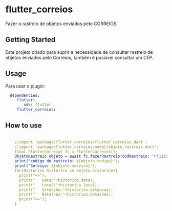 # flutter_correios

Fazer o rastreio de objetos enviados pelo CORREIOS.

## Getting Started

Este projeto criado para suprir a necessidade de consultar rastreio de objetos
enviados pelo Correios, também é possível consultar um CEP.


## Usage

Para usar o plugin:
```yaml
  dependencies:
     flutter:
        sdk: flutter
     flutter_correios:
```     




## How to use

```yaml
   
    //import 'package:flutter_correios/flutter_correios.dart';
    //import 'package:flutter_correios/model/objeto_rastreio.dart';
    final FlutterCorreios fc = FlutterCorreios();
    ObjetoRastreio objeto = await fc.fazerRastreio(codRastreio: "PT118988786BR");
    print("código do rastreio: ${objeto.codigo}");
    print("Serviço: ${objeto.servico}");
    for(Historico historico in objeto.historico){
      print("=>");
      print("   Data:"+historico.data);
      print("   Local:"+historico.local);
      print("   Situação:"+historico.situacao);
      print("   Detalhes:"+historico.detalhes);
      print("<=");
    }    
```
